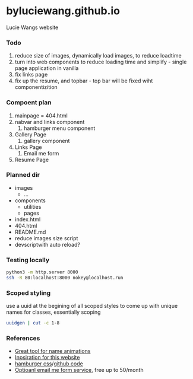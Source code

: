 # byluciewang.github.io
Lucie Wangs website

### Todo
1. reduce size of images, dynamically load images, to reduce loadtime
2. turn into web components to reduce loading time and simplify - single page application in vanilla
3. fix links page
4. fix up the resume, and topbar - top bar will be fixed wiht componentizition

### Compoent plan
1. mainpage = 404.html
2. nabvar and links component
   1. hamburger menu component
3. Gallery Page
   1. gallery component
4. Links Page
   1. Email me form
5. Resume Page

### Planned dir
- images
  - ...
- components
  - utilities
  - pages
- index.html
- 404.html
- README.md
- reduce images size script
- devscriptwith auto reload?

### Testing locally
```bash
python3 -m http.server 8000
ssh -R 80:localhost:8000 nokey@localhost.run
```

### Scoped styling
use a uuid at the begining of all scoped styles to come up with unique names for classes, essentially scoping
```bash
uuidgen | cut -c 1-8
```

### References
- [Great tool for name animations](https://akashraj9828.github.io/svg-text-animation-generator/)
- [Inpsiration for this website](https://www.jomei.com)
- [hamburger css](https://jonsuh.com/hamburgers/)/[github code](https://github.com/jonsuh/hamburgers)
- [Optioanl email me form service](https://formspree.io/plans), free up to 50/month